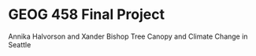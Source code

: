 # GEOG 458 Final Project
Annika Halvorson and Xander Bishop
Tree Canopy and Climate Change in Seattle
